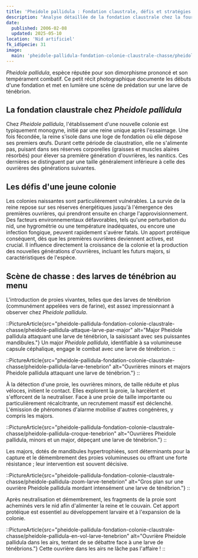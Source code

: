 ```yaml
---
title: 'Pheidole pallidula : Fondation claustrale, défis et stratégies de chasse'
description: "Analyse détaillée de la fondation claustrale chez la fourmi Pheidole pallidula. Exploration des défis critiques pour la survie d'une jeune colonie et observations du comportement de prédation sur larves de ténébrion."
date:
  published: 2006-02-08
  updated: 2025-05-10
location: 'Nid artificiel'
fk_idSpecie: 31
image:
  main: 'pheidole-pallidula-fondation-colonie-claustrale-chasse/pheidole-pallidula-attaque-larve-par-major'
---
```


_Pheidole pallidula_, espèce réputée pour son dimorphisme prononcé et son tempérament combatif. Ce petit récit photographique documente les débuts d'une fondation et met en lumière une scène de prédation sur une larve de ténébrion.

## La fondation claustrale chez _Pheidole pallidula_

Chez _Pheidole pallidula_, l'établissement d'une nouvelle colonie est typiquement monogyne, initié par une reine unique après l'essaimage. Une fois fécondée, la reine s'isole dans une loge de fondation où elle dépose ses premiers œufs. Durant cette période de claustration, elle ne s'alimente pas, puisant dans ses réserves corporelles (graisses et muscles alaires résorbés) pour élever sa première génération d'ouvrières, les nanitics. Ces dernières se distinguent par une taille généralement inférieure à celle des ouvrières des générations suivantes.

## Les défis d'une jeune colonie

Les colonies naissantes sont particulièrement vulnérables. La survie de la reine repose sur ses réserves énergétiques jusqu'à l'émergence des premières ouvrières, qui prendront ensuite en charge l'approvisionnement. Des facteurs environnementaux défavorables, tels qu'une perturbation du nid, une hygrométrie ou une température inadéquates, ou encore une infection fongique, peuvent rapidement s'avérer fatals. Un apport protéique conséquent, dès que les premières ouvrières deviennent actives, est crucial. Il influence directement la croissance de la colonie et la production des nouvelles générations d'ouvrières, incluant les futurs majors, si caractéristiques de l'espèce.

## Scène de chasse : des larves de ténébrion au menu

L'introduction de proies vivantes, telles que des larves de ténébrion (communément appelées vers de farine), est assez impressionnant à observer chez _Pheidole pallidula_.

::PictureArticle{src="pheidole-pallidula-fondation-colonie-claustrale-chasse/pheidole-pallidula-attaque-larve-par-major" alt="Major Pheidole pallidula attaquant une larve de ténébrion, la saisissant avec ses puissantes mandibules."}
Un major _Pheidole pallidula_, identifiable à sa volumineuse capsule céphalique, engage le combat avec une larve de ténébrion.
::

::PictureArticle{src="pheidole-pallidula-fondation-colonie-claustrale-chasse/pheidole-pallidula-larve-tenebrion" alt="Ouvrières minors et majors Pheidole pallidula attaquant une larve de ténébrion."}
::

À la détection d'une proie, les ouvrières minors, de taille réduite et plus véloces, initient le contact. Elles explorent la proie, la harcèlent et s'efforcent de la neutraliser. Face à une proie de taille importante ou particulièrement récalcitrante, un recrutement massif est déclenché. L'émission de phéromones d'alarme mobilise d'autres congénères, y compris les majors.

::PictureArticle{src="pheidole-pallidula-fondation-colonie-claustrale-chasse/pheidole-pallidula-croque-tenebrion" alt="Ouvrières Pheidole pallidula, minors et un major, dépeçant une larve de ténébrion."}
::

Les majors, dotés de mandibules hypertrophiées, sont déterminants pour la capture et le démembrement des proies volumineuses ou offrant une forte résistance ; leur intervention est souvent décisive.

::PictureArticle{src="pheidole-pallidula-fondation-colonie-claustrale-chasse/pheidole-pallidula-zoom-larve-tenebrion" alt="Gros plan sur une ouvrière Pheidole pallidula mordant intensément une larve de ténébrion."}
::

Après neutralisation et démembrement, les fragments de la proie sont acheminés vers le nid afin d'alimenter la reine et le couvain. Cet apport protéique est essentiel au développement larvaire et à l'expansion de la colonie.

::PictureArticle{src="pheidole-pallidula-fondation-colonie-claustrale-chasse/pheidole-pallidula-en-vol-larve-tenebrion" alt="Ouvrière Pheidole pallidula dans les airs, tentant de se débattre face à une larve de ténébrions."}
Cette ouvrière dans les airs ne lâche pas l'affaire !
::
